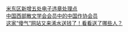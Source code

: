   
[米东区新增五处电子违章处理点](http://www.dianyue.me/archives/914/6a335yztd2xa7sho/)  
[中国西部散文学会会员中的中国作协会员](http://www.dianyue.me/archives/354/5k5d0kwpje3pnakz/)  
[这家“傻气”网站又来浠水送钱了！看看送了哪些人？](http://www.dianyue.me/archives/592/w2lnmfw5l5grxxje/)